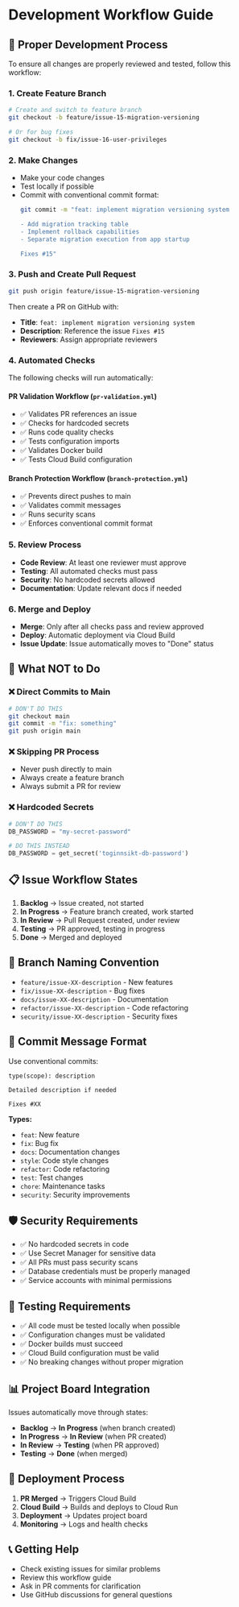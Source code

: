 # Development Workflow Guide

## 🔄 **Proper Development Process**

To ensure all changes are properly reviewed and tested, follow this workflow:

### **1. Create Feature Branch**
```bash
# Create and switch to feature branch
git checkout -b feature/issue-15-migration-versioning

# Or for bug fixes
git checkout -b fix/issue-16-user-privileges
```

### **2. Make Changes**
- Make your code changes
- Test locally if possible
- Commit with conventional commit format:
  ```bash
  git commit -m "feat: implement migration versioning system
  
  - Add migration tracking table
  - Implement rollback capabilities
  - Separate migration execution from app startup
  
  Fixes #15"
  ```

### **3. Push and Create Pull Request**
```bash
git push origin feature/issue-15-migration-versioning
```

Then create a PR on GitHub with:
- **Title**: `feat: implement migration versioning system`
- **Description**: Reference the issue `Fixes #15`
- **Reviewers**: Assign appropriate reviewers

### **4. Automated Checks**
The following checks will run automatically:

#### **PR Validation Workflow** (`pr-validation.yml`)
- ✅ Validates PR references an issue
- ✅ Checks for hardcoded secrets
- ✅ Runs code quality checks
- ✅ Tests configuration imports
- ✅ Validates Docker build
- ✅ Tests Cloud Build configuration

#### **Branch Protection Workflow** (`branch-protection.yml`)
- ✅ Prevents direct pushes to main
- ✅ Validates commit messages
- ✅ Runs security scans
- ✅ Enforces conventional commit format

### **5. Review Process**
- **Code Review**: At least one reviewer must approve
- **Testing**: All automated checks must pass
- **Security**: No hardcoded secrets allowed
- **Documentation**: Update relevant docs if needed

### **6. Merge and Deploy**
- **Merge**: Only after all checks pass and review approved
- **Deploy**: Automatic deployment via Cloud Build
- **Issue Update**: Issue automatically moves to "Done" status

## 🚫 **What NOT to Do**

### **❌ Direct Commits to Main**
```bash
# DON'T DO THIS
git checkout main
git commit -m "fix: something"
git push origin main
```

### **❌ Skipping PR Process**
- Never push directly to main
- Always create a feature branch
- Always submit a PR for review

### **❌ Hardcoded Secrets**
```python
# DON'T DO THIS
DB_PASSWORD = "my-secret-password"

# DO THIS INSTEAD
DB_PASSWORD = get_secret('toginnsikt-db-password')
```

## 📋 **Issue Workflow States**

1. **Backlog** → Issue created, not started
2. **In Progress** → Feature branch created, work started
3. **In Review** → Pull Request created, under review
4. **Testing** → PR approved, testing in progress
5. **Done** → Merged and deployed

## 🔧 **Branch Naming Convention**

- `feature/issue-XX-description` - New features
- `fix/issue-XX-description` - Bug fixes
- `docs/issue-XX-description` - Documentation
- `refactor/issue-XX-description` - Code refactoring
- `security/issue-XX-description` - Security fixes

## 📝 **Commit Message Format**

Use conventional commits:
```
type(scope): description

Detailed description if needed

Fixes #XX
```

**Types:**
- `feat`: New feature
- `fix`: Bug fix
- `docs`: Documentation changes
- `style`: Code style changes
- `refactor`: Code refactoring
- `test`: Test changes
- `chore`: Maintenance tasks
- `security`: Security improvements

## 🛡️ **Security Requirements**

- ✅ No hardcoded secrets in code
- ✅ Use Secret Manager for sensitive data
- ✅ All PRs must pass security scans
- ✅ Database credentials must be properly managed
- ✅ Service accounts with minimal permissions

## 🧪 **Testing Requirements**

- ✅ All code must be tested locally when possible
- ✅ Configuration changes must be validated
- ✅ Docker builds must succeed
- ✅ Cloud Build configuration must be valid
- ✅ No breaking changes without proper migration

## 📊 **Project Board Integration**

Issues automatically move through states:
- **Backlog** → **In Progress** (when branch created)
- **In Progress** → **In Review** (when PR created)
- **In Review** → **Testing** (when PR approved)
- **Testing** → **Done** (when merged)

## 🚀 **Deployment Process**

1. **PR Merged** → Triggers Cloud Build
2. **Cloud Build** → Builds and deploys to Cloud Run
3. **Deployment** → Updates project board
4. **Monitoring** → Logs and health checks

## 📞 **Getting Help**

- Check existing issues for similar problems
- Review this workflow guide
- Ask in PR comments for clarification
- Use GitHub discussions for general questions
